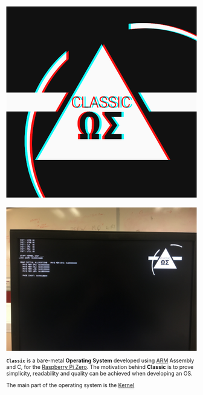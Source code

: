 # ![Classic Logo](img/classic_logo_effect.png)
![Classic Running Logo](img/logo_photo.jpg)

**`Classic`** is a bare-metal **Operating System** developed using [ARM](https://www.arm.com) Assembly and C, for the [Raspberry Pi Zero](https://www.raspberrypi.org/products/raspberry-pi-zero/). The motivation behind **Classic** is to prove simplicity, readability and quality can be achieved when developing an OS.

The main part of the operating system is the [Kernel](https://github.com/thee-engineer/classic.kernel)
